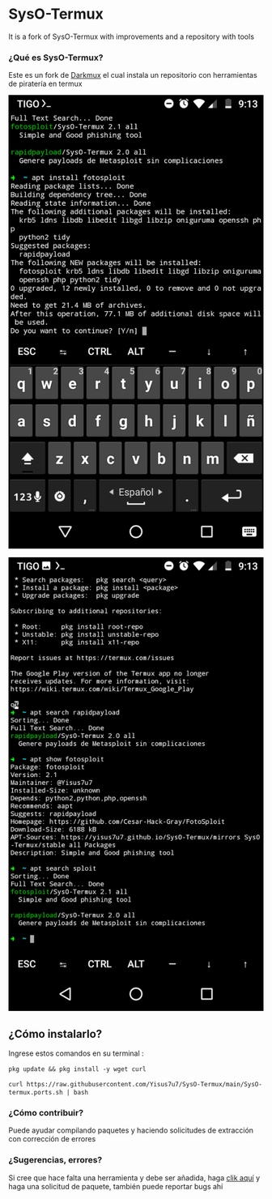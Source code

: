 # SysO-Termux
It is a fork of SysO-Termux with improvements and a repository with tools 

### ¿Qué es SysO-Termux?

Este es un fork de [Darkmux](https://github.com/Darkmux/SysO-Termux)
el cual instala un repositorio con herramientas de
piratería en termux

![foto1](./fotos/Screenshot_20210603-211355.png) 

![foto2](./fotos/Screenshot_20210603-211335.png) 

## ¿Cómo instalarlo? 

Ingrese estos comandos en su terminal :

```
pkg update && pkg install -y wget curl
```
```
curl https://raw.githubusercontent.com/Yisus7u7/SysO-Termux/main/SysO-termux.ports.sh | bash
```

### ¿Cómo contribuir?
Puede ayudar compilando paquetes y haciendo 
solicitudes de extracción con corrección de errores

### ¿Sugerencias, errores?
Si cree que hace falta una herramienta y debe 
ser añadida, haga [clik aquí](https://github.com/Yisus7u7/SysO-Termux/issues)
y haga una solicitud de paquete, también puede reportar 
bugs ahí

